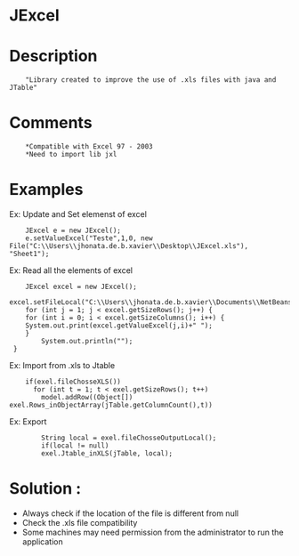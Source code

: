 # JExcel

# Description 
        "Library created to improve the use of .xls files with java and JTable"
# Comments 
        *Compatible with Excel 97 - 2003 
        *Need to import lib jxl          

# Examples  

Ex: Update and Set elemenst of excel 

        JExcel e = new JExcel();
        e.setValueExcel("Teste",1,0, new File("C:\\Users\\jhonata.de.b.xavier\\Desktop\\JExcel.xls"), "Sheet1");
        
Ex: Read all the elements of excel 

        JExcel excel = new JExcel();
        excel.setFileLocal("C:\\Users\\jhonata.de.b.xavier\\Documents\\NetBeansProjects\\GeracaoDMassa.xls");
        for (int j = 1; j < excel.getSizeRows(); j++) {
        for (int i = 0; i < excel.getSizeColumns(); i++) {
        System.out.print(excel.getValueExcel(j,i)+" ");
        }
            System.out.println("");
     }

Ex: Import from .xls to Jtable 

        if(exel.fileChosseXLS())
          for (int t = 1; t < exel.getSizeRows(); t++) 
            model.addRow((Object[]) exel.Rows_inObjectArray(jTable.getColumnCount(),t))

Ex: Export 

            String local = exel.fileChosseOutputLocal();
            if(local != null)
            exel.Jtable_inXLS(jTable, local);

# Solution :

- Always check if the location of the file is different from null
- Check the .xls file compatibility
- Some machines may need permission from the administrator to run the application
